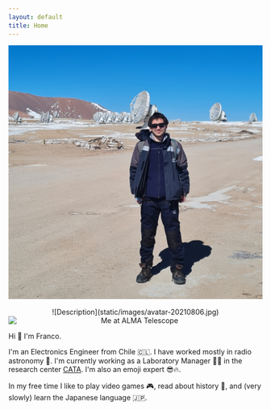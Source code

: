 ```yaml
---
layout: default
title: Home
---
```


![Description](static/images/avatar-20210806.jpg)

<div style="text-align: center;">
  ![Description](static/images/avatar-20210806.jpg)
</div>

<div style="text-align: center;">
  <img src="assets/images/avatar-20210806.jpg" alt="Me at ALMA Telescope" style="display: block; margin: 0 auto;">
</div>

Hi 👋 I'm Franco.

I'm an Electronics Engineer from  Chile 🇨🇱. I have worked mostly in radio astronomy 📡. I'm currently working as a Laboratory Manager 👨‍🔬 in the research center [CATA](https://cata.cl). I'm also an emoji expert 😎🔥. 

In my free time I like to play video games 🎮, read about history 📜, and (very slowly) learn the Japanese language 🇯🇵.
